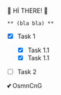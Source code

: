 <!-- HEADING -->
:dolphin: Hİ THERE! :dolphin:

<!-- BOLD -->

    ** (bla bla) **


<!-- task -->

- [x] Task 1
    - [x] Task 1.1
    - [x] Task 1.1
- [ ] Task 2   


<!-- EMOJI -->

:two_hearts: OsmnCnG


